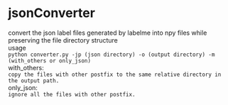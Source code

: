 # jsonConverter
convert the json label files generated by labelme into npy files while preserving the file directory structure  
usage  
```python converter.py -jp (json directory) -o (output directory) -m (with_others or only_json)```  
with_others:  
```copy the files with other postfix to the same relative directory in the output path.```   
only_json:   
```ignore all the files with other postfix.```
